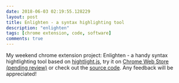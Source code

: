 ```yaml
---
date: 2018-06-03 02:19:55.128229
layout: post
title: Enlighten - a syntax highlighting tool
description: "enlighten"
tags: [chrome extension, code, software]
comments: true
---
```


My weekend chrome extension project: Enlighten - a handy syntax hightlighting tool based on [hightlight.js](https://highlightjs.org/), try it on [Chrome Web Store (pending review)]() or check out the [source code](https://github.com/seanschang/Enlighten). Any feedback will be appreciated!
